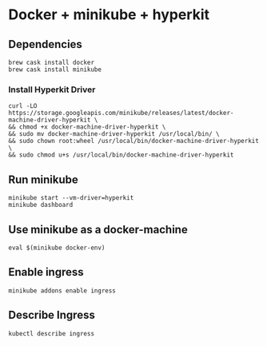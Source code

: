 # Docker + minikube + hyperkit
## Dependencies
```
brew cask install docker
brew cask install minikube
```

### Install Hyperkit Driver
```
curl -LO https://storage.googleapis.com/minikube/releases/latest/docker-machine-driver-hyperkit \
&& chmod +x docker-machine-driver-hyperkit \
&& sudo mv docker-machine-driver-hyperkit /usr/local/bin/ \
&& sudo chown root:wheel /usr/local/bin/docker-machine-driver-hyperkit \
&& sudo chmod u+s /usr/local/bin/docker-machine-driver-hyperkit
```

## Run minikube
```
minikube start --vm-driver=hyperkit
minikube dashboard
```

## Use minikube as a docker-machine
```
eval $(minikube docker-env)
```

## Enable ingress
```
minikube addons enable ingress
```

## Describe Ingress
```
kubectl describe ingress
```
